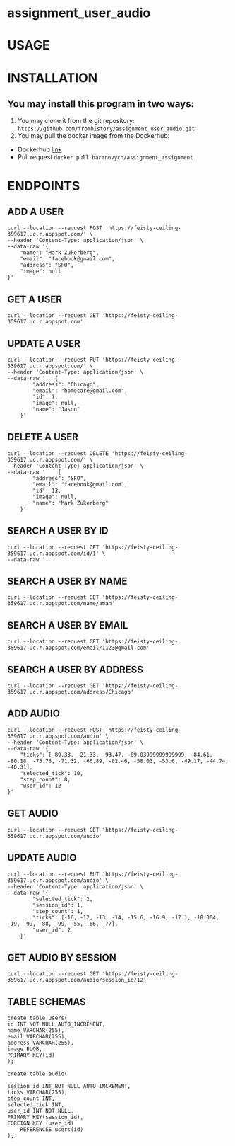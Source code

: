 # assignment_user_audio

# USAGE


# INSTALLATION 

## You may install this program in two ways: 
1. You may clone it from the git repository: `https://github.com/fromhistory/assignment_user_audio.git`
2. You may pull the docker image from the Dockerhub:
- Dockerhub [link](https://hub.docker.com/r/baranovych/assignment_assignment)
- Pull request `docker pull baranovych/assignment_assignment`


# ENDPOINTS 

## ADD A USER

```
curl --location --request POST 'https://feisty-ceiling-359617.uc.r.appspot.com/' \
--header 'Content-Type: application/json' \
--data-raw '{
    "name": "Mark Zukerberg",
    "email": "facebook@gmail.com",
    "address": "SFO",
    "image": null
}'
```

## GET A USER 

```
curl --location --request GET 'https://feisty-ceiling-359617.uc.r.appspot.com'

```

## UPDATE A USER

```
curl --location --request PUT 'https://feisty-ceiling-359617.uc.r.appspot.com/' \
--header 'Content-Type: application/json' \
--data-raw '   {
        "address": "Chicago",
        "email": "homecare@gmail.com",
        "id": 7,
        "image": null,
        "name": "Jason"
    }'
```

## DELETE A USER

```
curl --location --request DELETE 'https://feisty-ceiling-359617.uc.r.appspot.com/' \
--header 'Content-Type: application/json' \
--data-raw '    {
        "address": "SFO",
        "email": "facebook@gmail.com",
        "id": 13,
        "image": null,
        "name": "Mark Zukerberg"
    }'
```

## SEARCH A USER BY ID 

```
curl --location --request GET 'https://feisty-ceiling-359617.uc.r.appspot.com/id/1' \
--data-raw ''

```

## SEARCH A USER BY NAME 

```
curl --location --request GET 'https://feisty-ceiling-359617.uc.r.appspot.com/name/aman'
```

## SEARCH A USER BY EMAIL

```
curl --location --request GET 'https://feisty-ceiling-359617.uc.r.appspot.com/email/1123@gmail.com'

```

## SEARCH A USER BY ADDRESS

```
curl --location --request GET 'https://feisty-ceiling-359617.uc.r.appspot.com/address/Chicago'

```

## ADD AUDIO

```
curl --location --request POST 'https://feisty-ceiling-359617.uc.r.appspot.com/audio' \
--header 'Content-Type: application/json' \
--data-raw '{
    "ticks": [-89.33, -21.33, -93.47, -89.03999999999999, -84.61, -80.18, -75.75, -71.32, -66.89, -62.46, -58.03, -53.6, -49.17, -44.74, -40.31],
    "selected_tick": 10,
    "step_count": 0,
    "user_id": 12
}'
```

## GET AUDIO

```
curl --location --request GET 'https://feisty-ceiling-359617.uc.r.appspot.com/audio'

```

## UPDATE AUDIO

```
curl --location --request PUT 'https://feisty-ceiling-359617.uc.r.appspot.com/audio' \
--header 'Content-Type: application/json' \
--data-raw '{
        "selected_tick": 2,
        "session_id": 1,
        "step_count": 1,
        "ticks": [-10, -12, -13, -14, -15.6, -16.9, -17.1, -18.004, -19, -99, -88, -99, -55, -66, -77],
        "user_id": 2
    }'
```

## GET AUDIO BY SESSION 

```
curl --location --request GET 'https://feisty-ceiling-359617.uc.r.appspot.com/audio/session_id/12'

```


## TABLE SCHEMAS

```
create table users(
id INT NOT NULL AUTO_INCREMENT,
name VARCHAR(255),
email VARCHAR(255),
address VARCHAR(255),
image BLOB,
PRIMARY KEY(id)
);
```

```
create table audio(

session_id INT NOT NULL AUTO_INCREMENT,
ticks VARCHAR(255),
step_count INT,
selected_tick INT,
user_id INT NOT NULL,
PRIMARY KEY(session_id),
FOREIGN KEY (user_id)
	REFERENCES users(id)
);
```



